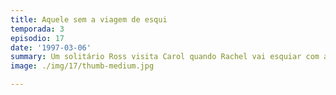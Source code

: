 ```yaml
---
title: Aquele sem a viagem de esqui
temporada: 3
episodio: 17
date: '1997-03-06'
summary: Um solitário Ross visita Carol quando Rachel vai esquiar com alguns amigos.
image: ./img/17/thumb-medium.jpg

---
```

